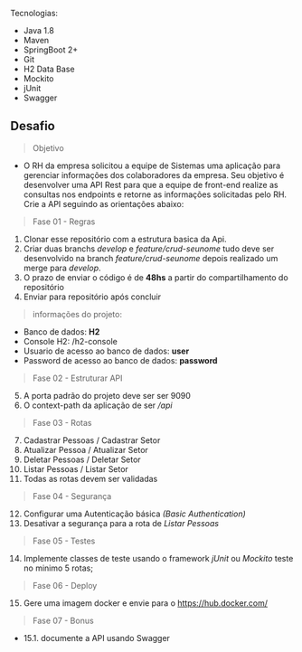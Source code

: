 
Tecnologias:
- Java 1.8
- Maven
- SpringBoot 2+
- Git
- H2 Data Base
- Mockito
- jUnit
- Swagger
## Desafio
> Objetivo
- O RH da empresa solicitou a equipe de Sistemas uma aplicação para gerenciar informações dos colaboradores da empresa.
Seu objetivo é desenvolver uma API Rest para que a equipe de front-end realize as consultas nos endpoints e retorne as informações solicitadas pelo RH.
Crie a API seguindo as orientações abaixo:

> Fase 01 - Regras
1. Clonar esse repositório com a estrutura basica da Api.
2. Criar duas branchs *develop* e *feature/crud-seunome* tudo deve ser desenvolvido na branch *feature/crud-seunome* depois realizado um merge para *develop*.
3. O prazo de enviar o código é de **48hs** a partir do compartilhamento do repositório
4. Enviar para repositório após concluir
> informações do projeto: 
- Banco de dados: **H2**
- Console H2: /h2-console
- Usuario de acesso ao banco de dados: **user**
- Password de acesso ao banco de dados: **password**

> Fase 02 - Estruturar API
5. A porta padrão do projeto deve ser ser 9090
6. O context-path da aplicação de ser */api*
> Fase 03 - Rotas
7. Cadastrar Pessoas /  Cadastrar Setor
8. Atualizar Pessoa / Atualizar Setor
9. Deletar Pessoas / Deletar Setor
10. Listar Pessoas / Listar Setor
11. Todas as rotas devem ser validadas
> Fase 04 - Segurança
12. Configurar uma Autenticação básica *(Basic Authentication)*
13. Desativar a segurança para a rota de *Listar Pessoas*
> Fase 05 - Testes
14. Implemente classes de teste usando o framework *jUnit* ou *Mockito* teste no minimo 5 rotas;
> Fase 06 - Deploy
15. Gere uma imagem docker e envie para o https://hub.docker.com/
> Fase 07 - Bonus
* 15.1\. documente a API usando Swagger


